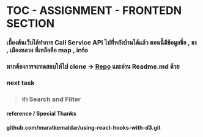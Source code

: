 # TOC - ASSIGNMENT - FRONTEDN SECTION

### เบื้องต้นเว็บได้ทำการ Call Service API ไปที่หลังบ้านได้แล้ว ตอนนี้มีข้อมูลชื่อ , ธง , เมืองหลวง ที่เหลือคือ map , info

### หากต้องการจะทดสอบให้ไป clone -> [Repo](https://github.com/aphisit-ths/COUNTIES-API-SERVICE) และอ่าน Readme.md ด้วย

### next task

> ### ทำ Search and Filter

#### reference / Special Thanks

#### github.com/muratkemaldar/using-react-hooks-with-d3.git
